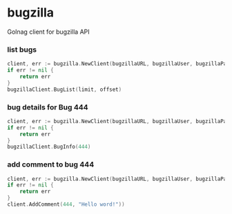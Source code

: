 # bugzilla
Golnag client for bugzilla API


### list bugs
```go
client, err := bugzilla.NewClient(bugzillaURL, bugzillaUser, bugzillaPassword)
if err != nil {
	return err
}
bugzillaClient.BugList(limit, offset)
```

### bug details for Bug 444
```go
client, err := bugzilla.NewClient(bugzillaURL, bugzillaUser, bugzillaPassword)
if err != nil {
	return err
}
bugzillaClient.BugInfo(444)
```

### add comment to bug 444
```go
client, err := bugzilla.NewClient(bugzillaURL, bugzillaUser, bugzillaPassword)
if err != nil {
	return err
}
client.AddComment(444, "Hello word!"))
```
